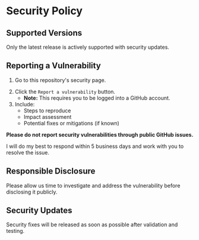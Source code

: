 # Security Policy

## Supported Versions

Only the latest release is actively supported with security updates.

## Reporting a Vulnerability

1. Go to this repository's security page.
<!-- 1. Go to this repository's [security page][secPageDef] -->
2. Click the `Report a vulnerability` button.
    - **Note:** This requires you to be logged into a GitHub account.
3. Include:
    - Steps to reproduce
    - Impact assessment
    - Potential fixes or mitigations (if known)

**Please do not report security vulnerabilities through public GitHub issues.**

I will do my best to respond within 5 business days and work with you to resolve
the issue.

## Responsible Disclosure

Please allow us time to investigate and address the vulnerability before
disclosing it publicly.

## Security Updates

Security fixes will be released as soon as possible after validation and
testing.

<!-- [secPageDef]: https://github.com/TerryEbdon/<<reporName>>/security -->
